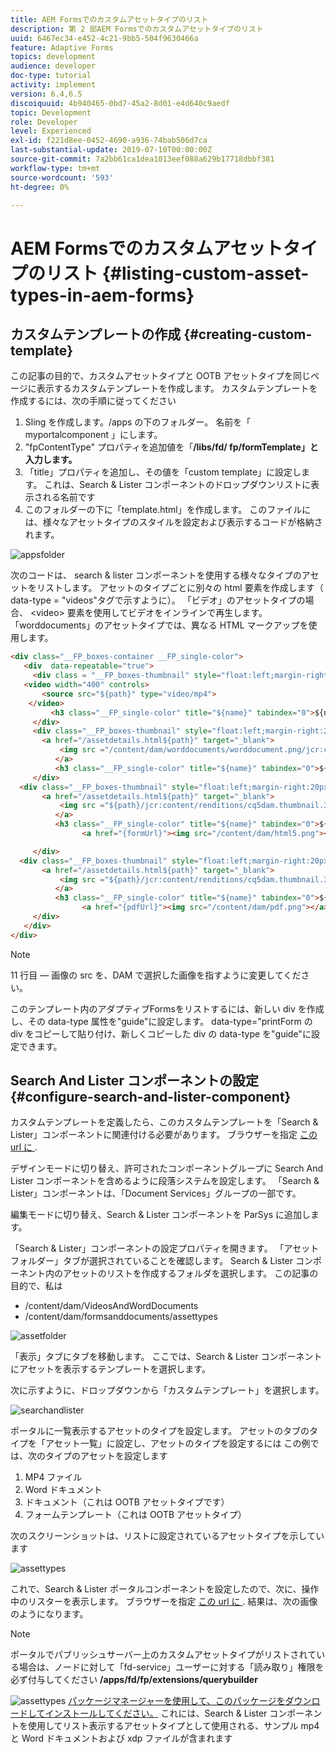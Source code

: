 ```yaml
---
title: AEM Formsでのカスタムアセットタイプのリスト
description: 第 2 部AEM Formsでのカスタムアセットタイプのリスト
uuid: 6467ec34-e452-4c21-9bb5-504f9630466a
feature: Adaptive Forms
topics: development
audience: developer
doc-type: tutorial
activity: implement
version: 6.4,6.5
discoiquuid: 4b940465-0bd7-45a2-8d01-e4d640c9aedf
topic: Development
role: Developer
level: Experienced
exl-id: f221d8ee-0452-4690-a936-74bab506d7ca
last-substantial-update: 2019-07-10T00:00:00Z
source-git-commit: 7a2bb61ca1dea1013eef088a629b17718dbbf381
workflow-type: tm+mt
source-wordcount: '593'
ht-degree: 0%

---
```


# AEM Formsでのカスタムアセットタイプのリスト {#listing-custom-asset-types-in-aem-forms}

## カスタムテンプレートの作成 {#creating-custom-template}

この記事の目的で、カスタムアセットタイプと OOTB アセットタイプを同じページに表示するカスタムテンプレートを作成します。 カスタムテンプレートを作成するには、次の手順に従ってください

1. Sling を作成します。/apps の下のフォルダー。 名前を「 myportalcomponent 」にします。
1. &quot;fpContentType&quot; プロパティを追加値を「**/libs/fd/ fp/formTemplate」と入力します。**
1. 「title」プロパティを追加し、その値を「custom template」に設定します。 これは、Search &amp; Lister コンポーネントのドロップダウンリストに表示される名前です
1. このフォルダーの下に「template.html」を作成します。 このファイルには、様々なアセットタイプのスタイルを設定および表示するコードが格納されます。

![appsfolder](assets/appsfolder_.png)

次のコードは、 search &amp; lister コンポーネントを使用する様々なタイプのアセットをリストします。 アセットのタイプごとに別々の html 要素を作成します（ data-type = &quot;videos&quot;タグで示すように）。 「ビデオ」のアセットタイプの場合、 &lt;video> 要素を使用してビデオをインラインで再生します。 「worddocuments」のアセットタイプでは、異なる HTML マークアップを使用します。

```html
<div class="__FP_boxes-container __FP_single-color">
   <div  data-repeatable="true">
     <div class = "__FP_boxes-thumbnail" style="float:left;margin-right:20px;" data-type = "videos">
   <video width="400" controls>
       <source src="${path}" type="video/mp4">
    </video>
         <h3 class="__FP_single-color" title="${name}" tabindex="0">${name}</h3>
     </div>
     <div class="__FP_boxes-thumbnail" style="float:left;margin-right:20px;" data-type = "worddocuments">
       <a href="/assetdetails.html${path}" target="_blank">
           <img src ="/content/dam/worddocuments/worddocument.png/jcr:content/renditions/cq5dam.thumbnail.319.319.png"/>
          </a>
          <h3 class="__FP_single-color" title="${name}" tabindex="0">${name}</h3>
     </div>
  <div class="__FP_boxes-thumbnail" style="float:left;margin-right:20px;" data-type = "xfaForm">
       <a href="/assetdetails.html${path}" target="_blank">
           <img src ="${path}/jcr:content/renditions/cq5dam.thumbnail.319.319.png"/>
          </a>
          <h3 class="__FP_single-color" title="${name}" tabindex="0">${name}</h3>
                <a href="{formUrl}"><img src="/content/dam/html5.png"></a><p>

     </div>
  <div class="__FP_boxes-thumbnail" style="float:left;margin-right:20px;" data-type = "printForm">
       <a href="/assetdetails.html${path}" target="_blank">
           <img src ="${path}/jcr:content/renditions/cq5dam.thumbnail.319.319.png"/>
          </a>
          <h3 class="__FP_single-color" title="${name}" tabindex="0">${name}</h3>
                <a href="{pdfUrl}"><img src="/content/dam/pdf.png"></a><p>
     </div>
   </div>
</div>
```

>[!NOTE]
>
>11 行目 — 画像の src を、DAM で選択した画像を指すように変更してください。
>
>このテンプレート内のアダプティブFormsをリストするには、新しい div を作成し、その data-type 属性を&quot;guide&quot;に設定します。 data-type=&quot;printForm の div をコピーして貼り付け、新しくコピーした div の data-type を&quot;guide&quot;に設定できます。

## Search And Lister コンポーネントの設定 {#configure-search-and-lister-component}

カスタムテンプレートを定義したら、このカスタムテンプレートを「Search &amp; Lister」コンポーネントに関連付ける必要があります。 ブラウザーを指定 [この url に ](http://localhost:4502/editor.html/content/AemForms/CustomPortal.html).

デザインモードに切り替え、許可されたコンポーネントグループに Search And Lister コンポーネントを含めるように段落システムを設定します。 「Search &amp; Lister」コンポーネントは、「Document Services」グループの一部です。

編集モードに切り替え、Search &amp; Lister コンポーネントを ParSys に追加します。

「Search &amp; Lister」コンポーネントの設定プロパティを開きます。 「アセットフォルダー」タブが選択されていることを確認します。 Search &amp; Lister コンポーネント内のアセットのリストを作成するフォルダを選択します。 この記事の目的で、私は

* /content/dam/VideosAndWordDocuments
* /content/dam/formsanddocuments/assettypes

![assetfolder](assets/selectingassetfolders.png)

「表示」タブにタブを移動します。 ここでは、Search &amp; Lister コンポーネントにアセットを表示するテンプレートを選択します。

次に示すように、ドロップダウンから「カスタムテンプレート」を選択します。

![searchandlister](assets/searchandlistercomponent.gif)

ポータルに一覧表示するアセットのタイプを設定します。 アセットのタブのタイプを「アセット一覧」に設定し、アセットのタイプを設定するには この例では、次のタイプのアセットを設定します

1. MP4 ファイル
1. Word ドキュメント
1. ドキュメント（これは OOTB アセットタイプです）
1. フォームテンプレート（これは OOTB アセットタイプ）

次のスクリーンショットは、リストに設定されているアセットタイプを示しています

![assettypes](assets/assettypes.png)

これで、Search &amp; Lister ポータルコンポーネントを設定したので、次に、操作中のリスターを表示します。 ブラウザーを指定 [この url に ](http://localhost:4502/content/AemForms/CustomPortal.html?wcmmode=disabled). 結果は、次の画像のようになります。

>[!NOTE]
>
>ポータルでパブリッシュサーバー上のカスタムアセットタイプがリストされている場合は、ノードに対して「fd-service」ユーザーに対する「読み取り」権限を必ず付与してください **/apps/fd/fp/extensions/querybuilder**

![assettypes](assets/assettypeslistings.png)
[パッケージマネージャーを使用して、このパッケージをダウンロードしてインストールしてください。](assets/customassettypekt1.zip) これには、Search &amp; Lister コンポーネントを使用してリスト表示するアセットタイプとして使用される、サンプル mp4 と Word ドキュメントおよび xdp ファイルが含まれます
